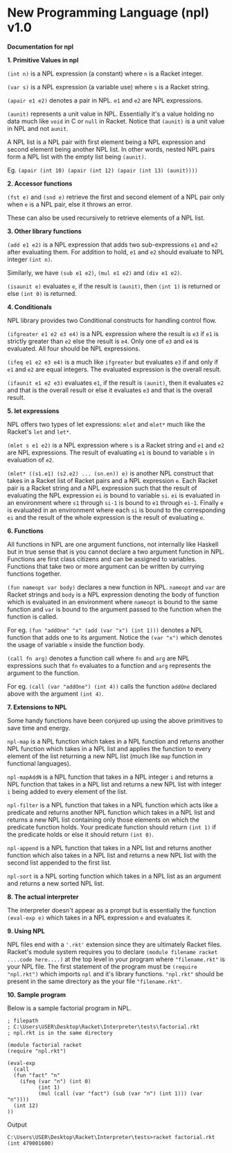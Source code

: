 # New Programming Language (npl) v1.0

**Documentation for npl**

**1. Primitive Values in npl**

`(int n)` is a NPL expression (a constant) where `n` is a Racket integer.

`(var s)` is a NPL expression (a variable use) where `s` is a Racket string.

`(apair e1 e2)` denotes a pair in NPL. `e1` and `e2` are NPL expressions.

`(aunit)` represents a unit value in NPL. Essentially it's a value holding no data much like `void` in C or `null` in Racket. Notice that `(aunit)` is a unit value in NPL and not `aunit`.

A NPL list is a NPL pair with first element being a NPL
expression and second element being another NPL list. In other words, nested NPL pairs form a NPL list with the empty list
being `(aunit)`.

Eg. `(apair (int 10) (apair (int 12) (apair (int 13) (aunit))))`

**2. Accessor functions**

`(fst e)` and `(snd e)` retrieve the first and second element of
a NPL pair only when `e` is a NPL pair, else it throws an error.

These can also be used recursively to retrieve elements of a
NPL list.

**3. Other library functions**

 `(add e1 e2)` is a NPL expression that adds two sub-expressions
 `e1` and `e2` after evaluating them. For addition to hold, `e1` and `e2` should evaluate to NPL integer `(int n)`.

 Similarly, we have `(sub e1 e2)`, `(mul e1 e2)` and `(div e1 e2)`.

 `(isaunit e)` evaluates `e`, if the result is `(aunit)`, then
 `(int 1)` is returned or else `(int 0)` is returned.

 **4. Conditionals**

 NPL library provides two Conditional constructs for handling control flow.

 `(ifgreater e1 e2 e3 e4)` is a NPL expression where the result is `e3` if `e1` is strictly greater than `e2` else the result is
 `e4`. Only one of `e3` and `e4` is evaluated. All four should be
 NPL expressions.

 `(ifeq e1 e2 e3 e4)` is a much like `ifgreater` but evaluates `e3` if and only if `e1` and `e2` are equal integers. The evaluated expression is the overall result.

 `(ifaunit e1 e2 e3)` evaluates `e1`, if the result is `(aunit)`,
 then it evaluates `e2` and that is the overall result or else it
 evaluates `e3` and that is the overall result.

**5. let expressions**

NPL offers two types of let expressions: `mlet` and `mlet*` much like the Racket's `let` and `let*`.

`(mlet s e1 e2)` is a NPL expression where `s` is a Racket string and `e1` and `e2` are NPL expressions. The result of evaluating `e1` is bound to variable `s` in evaluation of `e2`.

`(mlet* ((s1.e1) (s2.e2) ... (sn.en)) e)` is another NPL
construct that takes in a Racket list of Racket pairs and a NPL expression `e`. Each Racket pair is a Racket string and a NPL expression such that the result of evaluating the NPL expression `ei` is bound to variable `si`. `ei` is evaluated in an environment where `s1` through `si-1` is bound to `e1` through `ei-1`. Finally `e` is evaluated in an environment where each `si` is bound to the corresponding `ei` and the result of the whole expression is the result of evaluating `e`.

**6. Functions**

All functions in NPL are one argument functions, not internally like Haskell but in true sense that is you cannot declare a two argument function in NPL. Functions are first class citizens and can be assigned to variables. Functions that take two or more argument can be written by currying functions together.

`(fun nameopt var body)` declares a new function in NPL. `nameopt` and `var` are Racket strings and `body` is a NPL expression denoting the body of function which is evaluated in an environment where `nameopt` is bound to the same function and `var` is bound to the argument passed to the function when the function is called.

For eg. `(fun "addOne" "x" (add (var "x") (int 1)))` denotes a NPL function that adds one to its argument. Notice the `(var "x")` which denotes the usage of variable `x` inside the function body.

`(call fn arg)` denotes a function call where `fn` and `arg` are NPL expressions such that `fn` evaluates to a function and `arg` represents the argument to the function.

For eg. `(call (var "addOne") (int 4))` calls the function `addOne` declared above with the argument `(int 4)`.

**7. Extensions to NPL**

Some handy functions have been conjured up using the above primitives to save time and energy.

`npl-map` is a NPL function which takes in a NPL function and returns another NPL function which takes in a NPL list and applies the function to every element of the list returning a new NPL list (much like `map` function in functional languages).

`npl-mapAddN` is a NPL function that takes in a NPL integer `i` and returns a NPL function that takes in a NPL list and returns a new NPL list with integer `i` being added to every element of the list.

`npl-filter` is a NPL function that takes in a NPL function which acts like a predicate and returns another NPL function which takes in a NPL list and returns a new NPL list containing only those elements on which the predicate function holds. Your predicate function should return `(int 1)` if the predicate holds or else it should return `(int 0)`.

`npl-append` is a NPL function that takes in a NPL list and returns another function which also takes in a NPL list and returns a new NPL list with the second list appended to the first list.

`npl-sort` is a NPL sorting function which takes in a NPL list as an argument and returns a new sorted NPL list.

**8. The actual interpreter**

The interpreter doesn't appear as a prompt but is essentially the function `(eval-exp e)` which takes in a NPL expression `e` and evaluates it.

**9. Using NPL**

NPL files end with a `'.rkt'` extension since they are ultimately Racket files. Racket's module system requires you to declare `(module filename racket ....code here....)` at the top level in your program where `"filename.rkt"` is your NPL file. The first statement of the program must be `(require "npl.rkt")` which imports `npl` and it's library functions. `"npl.rkt"` should be present in the same directory as the your file `"filename.rkt"`.

**10. Sample program**

Below is a sample factorial program in NPL.

```
; filepath
; C:\Users\USER\Desktop\Racket\Interpreter\tests\factorial.rkt
; npl.rkt is in the same directory

(module factorial racket
(require "npl.rkt")

(eval-exp
  (call
  (fun "fact" "n"
    (ifeq (var "n") (int 0)
          (int 1)
          (mul (call (var "fact") (sub (var "n") (int 1))) (var "n"))))
  (int 12)
))

```
Output

```
C:\Users\USER\Desktop\Racket\Interpreter\tests>racket factorial.rkt
(int 479001600)
```
